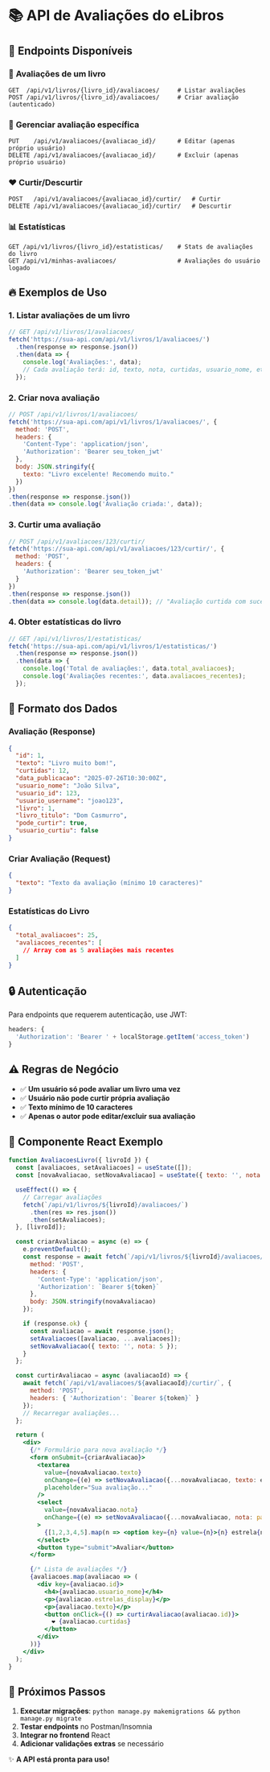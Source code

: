 # 📚 API de Avaliações do eLibros

## 🎯 Endpoints Disponíveis

### 📖 **Avaliações de um livro**
```
GET  /api/v1/livros/{livro_id}/avaliacoes/     # Listar avaliações
POST /api/v1/livros/{livro_id}/avaliacoes/     # Criar avaliação (autenticado)
```

### 🔧 **Gerenciar avaliação específica**
```
PUT    /api/v1/avaliacoes/{avaliacao_id}/      # Editar (apenas próprio usuário)
DELETE /api/v1/avaliacoes/{avaliacao_id}/      # Excluir (apenas próprio usuário)
```

### ❤️ **Curtir/Descurtir**
```
POST   /api/v1/avaliacoes/{avaliacao_id}/curtir/   # Curtir
DELETE /api/v1/avaliacoes/{avaliacao_id}/curtir/   # Descurtir
```

### 📊 **Estatísticas**
```
GET /api/v1/livros/{livro_id}/estatisticas/    # Stats de avaliações do livro
GET /api/v1/minhas-avaliacoes/                 # Avaliações do usuário logado
```

## 🔥 Exemplos de Uso

### 1. **Listar avaliações de um livro**
```javascript
// GET /api/v1/livros/1/avaliacoes/
fetch('https://sua-api.com/api/v1/livros/1/avaliacoes/')
  .then(response => response.json())
  .then(data => {
    console.log('Avaliações:', data);
    // Cada avaliação terá: id, texto, nota, curtidas, usuario_nome, etc.
  });
```

### 2. **Criar nova avaliação**
```javascript
// POST /api/v1/livros/1/avaliacoes/
fetch('https://sua-api.com/api/v1/livros/1/avaliacoes/', {
  method: 'POST',
  headers: {
    'Content-Type': 'application/json',
    'Authorization': 'Bearer seu_token_jwt'
  },
  body: JSON.stringify({
    texto: "Livro excelente! Recomendo muito."
  })
})
.then(response => response.json())
.then(data => console.log('Avaliação criada:', data));
```

### 3. **Curtir uma avaliação**
```javascript
// POST /api/v1/avaliacoes/123/curtir/
fetch('https://sua-api.com/api/v1/avaliacoes/123/curtir/', {
  method: 'POST',
  headers: {
    'Authorization': 'Bearer seu_token_jwt'
  }
})
.then(response => response.json())
.then(data => console.log(data.detail)); // "Avaliação curtida com sucesso"
```

### 4. **Obter estatísticas do livro**
```javascript
// GET /api/v1/livros/1/estatisticas/
fetch('https://sua-api.com/api/v1/livros/1/estatisticas/')
  .then(response => response.json())
  .then(data => {
    console.log('Total de avaliações:', data.total_avaliacoes);
    console.log('Avaliações recentes:', data.avaliacoes_recentes);
  });
```

## 📝 Formato dos Dados

### **Avaliação (Response)**
```json
{
  "id": 1,
  "texto": "Livro muito bom!",
  "curtidas": 12,
  "data_publicacao": "2025-07-26T10:30:00Z",
  "usuario_nome": "João Silva",
  "usuario_id": 123,
  "usuario_username": "joao123",
  "livro": 1,
  "livro_titulo": "Dom Casmurro",
  "pode_curtir": true,
  "usuario_curtiu": false
}
```

### **Criar Avaliação (Request)**
```json
{
  "texto": "Texto da avaliação (mínimo 10 caracteres)"
}
```

### **Estatísticas do Livro**
```json
{
  "total_avaliacoes": 25,
  "avaliacoes_recentes": [
    // Array com as 5 avaliações mais recentes
  ]
}
```

## 🔒 Autenticação

Para endpoints que requerem autenticação, use JWT:

```javascript
headers: {
  'Authorization': 'Bearer ' + localStorage.getItem('access_token')
}
```

## ⚠️ Regras de Negócio

- ✅ **Um usuário só pode avaliar um livro uma vez**
- ✅ **Usuário não pode curtir própria avaliação**
- ✅ **Texto mínimo de 10 caracteres**
- ✅ **Apenas o autor pode editar/excluir sua avaliação**

## 🎨 Componente React Exemplo

```jsx
function AvaliacoesLivro({ livroId }) {
  const [avaliacoes, setAvaliacoes] = useState([]);
  const [novaAvaliacao, setNovaAvaliacao] = useState({ texto: '', nota: 5 });

  useEffect(() => {
    // Carregar avaliações
    fetch(`/api/v1/livros/${livroId}/avaliacoes/`)
      .then(res => res.json())
      .then(setAvaliacoes);
  }, [livroId]);

  const criarAvaliacao = async (e) => {
    e.preventDefault();
    const response = await fetch(`/api/v1/livros/${livroId}/avaliacoes/`, {
      method: 'POST',
      headers: {
        'Content-Type': 'application/json',
        'Authorization': `Bearer ${token}`
      },
      body: JSON.stringify(novaAvaliacao)
    });

    if (response.ok) {
      const avaliacao = await response.json();
      setAvaliacoes([avaliacao, ...avaliacoes]);
      setNovaAvaliacao({ texto: '', nota: 5 });
    }
  };

  const curtirAvaliacao = async (avaliacaoId) => {
    await fetch(`/api/v1/avaliacoes/${avaliacaoId}/curtir/`, {
      method: 'POST',
      headers: { 'Authorization': `Bearer ${token}` }
    });
    // Recarregar avaliações...
  };

  return (
    <div>
      {/* Formulário para nova avaliação */}
      <form onSubmit={criarAvaliacao}>
        <textarea 
          value={novaAvaliacao.texto}
          onChange={(e) => setNovaAvaliacao({...novaAvaliacao, texto: e.target.value})}
          placeholder="Sua avaliação..."
        />
        <select 
          value={novaAvaliacao.nota}
          onChange={(e) => setNovaAvaliacao({...novaAvaliacao, nota: parseInt(e.target.value)})}
        >
          {[1,2,3,4,5].map(n => <option key={n} value={n}>{n} estrela{n>1?'s':''}</option>)}
        </select>
        <button type="submit">Avaliar</button>
      </form>

      {/* Lista de avaliações */}
      {avaliacoes.map(avaliacao => (
        <div key={avaliacao.id}>
          <h4>{avaliacao.usuario_nome}</h4>
          <p>{avaliacao.estrelas_display}</p>
          <p>{avaliacao.texto}</p>
          <button onClick={() => curtirAvaliacao(avaliacao.id)}>
            ❤️ {avaliacao.curtidas}
          </button>
        </div>
      ))}
    </div>
  );
}
```

## 🚀 Próximos Passos

1. **Executar migrações**: `python manage.py makemigrations && python manage.py migrate`
2. **Testar endpoints** no Postman/Insomnia
3. **Integrar no frontend** React
4. **Adicionar validações extras** se necessário

✨ **A API está pronta para uso!**

